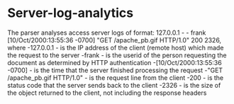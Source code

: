 # Server-log-analytics

The parser analyses access server logs of format: 
127.0.0.1 - - frank [10/Oct/2000:13:55:36 -0700] "GET /apache_pb.gif HTTP/1.0" 200 2326,
where 
-127.0.0.1 - is the IP address of the client (remote host) which made the request to the server
-frank - is the userid of the person requesting the document as determined by HTTP authentication
-[10/Oct/2000:13:55:36 -0700] - is the time that the server finished processing the request
-"GET /apache_pb.gif HTTP/1.0" - is the request line from the client
-200 - is the status code that the server sends back to the client
-2326 - is the size of the object returned to the client, not including the response headers
